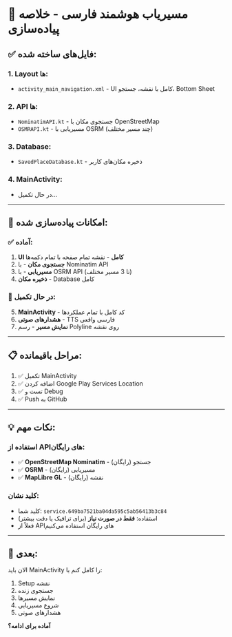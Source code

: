 # 🚗 مسیریاب هوشمند فارسی - خلاصه پیاده‌سازی

## ✅ فایل‌های ساخته شده:

### 1. Layout ها:
- `activity_main_navigation.xml` - UI کامل با نقشه، جستجو، Bottom Sheet

### 2. API ها:
- `NominatimAPI.kt` - جستجوی مکان با OpenStreetMap
- `OSMRAPI.kt` - مسیریابی با OSRM (چند مسیر مختلف)

### 3. Database:
- `SavedPlaceDatabase.kt` - ذخیره مکان‌های کاربر

### 4. MainActivity:
- در حال تکمیل...

---

## 🎯 امکانات پیاده‌سازی شده:

### ✅ آماده:
1. **UI کامل** - نقشه تمام صفحه با تمام دکمه‌ها
2. **جستجوی مکان** - با Nominatim API
3. **مسیریابی** - با OSRM API (تا 3 مسیر مختلف)
4. **ذخیره مکان** - Database کامل

### 🔄 در حال تکمیل:
5. **MainActivity** - کد کامل با تمام عملکردها
6. **هشدارهای صوتی** - TTS فارسی واقعی
7. **نمایش مسیر** - رسم Polyline روی نقشه

---

## 📋 مراحل باقیمانده:

1. ✅ تکمیل MainActivity
2. ✅ اضافه کردن Google Play Services Location
3. ✅ تست و Debug
4. ✅ Push به GitHub

---

## 💡 نکات مهم:

### استفاده از APIهای رایگان:
- ✅ **OpenStreetMap Nominatim** - جستجو (رایگان)
- ✅ **OSRM** - مسیریابی (رایگان)  
- ✅ **MapLibre GL** - نقشه (رایگان)

### کلید نشان:
- کلید شما: `service.649ba7521ba04da595c5ab56413b3c84`
- استفاده: **فقط در صورت نیاز** (برای ترافیک یا دقت بیشتر)
- فعلاً از APIهای رایگان استفاده می‌کنیم

---

## 🚀 بعدی:

الان باید MainActivity را کامل کنم با:
1. Setup نقشه
2. جستجوی زنده
3. نمایش مسیرها
4. شروع مسیریابی
5. هشدارهای صوتی

**آماده برای ادامه؟**
